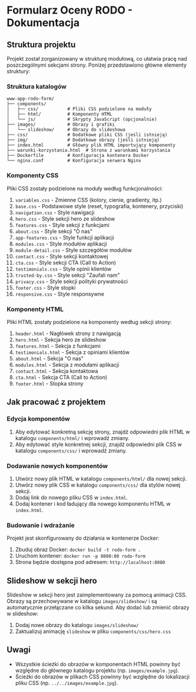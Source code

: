 # Formularz Oceny RODO - Dokumentacja

## Struktura projektu

Projekt został zorganizowany w strukturę modułową, co ułatwia pracę nad poszczególnymi sekcjami strony. Poniżej przedstawiono główne elementy struktury:

### Struktura katalogów

```
www-app-rodo-form/
├── components/
│   ├── css/           # Pliki CSS podzielone na moduły
│   ├── html/          # Komponenty HTML
│   └── js/            # Skrypty JavaScript (opcjonalnie)
├── images/            # Obrazy i grafiki
│   └── slideshow/     # Obrazy do slideshowa
├── css/               # Dodatkowe pliki CSS (jeśli istnieją)
├── img/               # Dodatkowe obrazy (jeśli istnieją)
├── index.html         # Główny plik HTML importujący komponenty
├── warunki-korzystania.html  # Strona z warunkami korzystania
├── Dockerfile         # Konfiguracja kontenera Docker
└── nginx.conf         # Konfiguracja serwera Nginx
```

### Komponenty CSS

Pliki CSS zostały podzielone na moduły według funkcjonalności:

1. `variables.css` - Zmienne CSS (kolory, cienie, gradienty, itp.)
2. `base.css` - Podstawowe style (reset, typografia, kontenery, przyciski)
3. `navigation.css` - Style nawigacji
4. `hero.css` - Style sekcji hero ze slideshow
5. `features.css` - Style sekcji z funkcjami
6. `about.css` - Style sekcji "O nas"
7. `app-features.css` - Style funkcji aplikacji
8. `modules.css` - Style modułów aplikacji
9. `module-detail.css` - Style szczegółów modułów
10. `contact.css` - Style sekcji kontaktowej
11. `cta.css` - Style sekcji CTA (Call to Action)
12. `testimonials.css` - Style opinii klientów
13. `trusted-by.css` - Style sekcji "Zaufali nam"
14. `privacy.css` - Style sekcji polityki prywatności
15. `footer.css` - Style stopki
16. `responsive.css` - Style responsywne

### Komponenty HTML

Pliki HTML zostały podzielone na komponenty według sekcji strony:

1. `header.html` - Nagłówek strony z nawigacją
2. `hero.html` - Sekcja hero ze slideshow
3. `features.html` - Sekcja z funkcjami
4. `testimonials.html` - Sekcja z opiniami klientów
5. `about.html` - Sekcja "O nas"
6. `modules.html` - Sekcja z modułami aplikacji
7. `contact.html` - Sekcja kontaktowa
8. `cta.html` - Sekcja CTA (Call to Action)
9. `footer.html` - Stopka strony

## Jak pracować z projektem

### Edycja komponentów

1. Aby edytować konkretną sekcję strony, znajdź odpowiedni plik HTML w katalogu `components/html/` i wprowadź zmiany.
2. Aby edytować style konkretnej sekcji, znajdź odpowiedni plik CSS w katalogu `components/css/` i wprowadź zmiany.

### Dodawanie nowych komponentów

1. Utwórz nowy plik HTML w katalogu `components/html/` dla nowej sekcji.
2. Utwórz nowy plik CSS w katalogu `components/css/` dla stylów nowej sekcji.
3. Dodaj link do nowego pliku CSS w `index.html`.
4. Dodaj kontener i kod ładujący dla nowego komponentu HTML w `index.html`.

### Budowanie i wdrażanie

Projekt jest skonfigurowany do działania w kontenerze Docker:

1. Zbuduj obraz Docker: `docker build -t rodo-form .`
2. Uruchom kontener: `docker run -p 8080:80 rodo-form`
3. Strona będzie dostępna pod adresem: `http://localhost:8080`

## Slideshow w sekcji hero

Slideshow w sekcji hero jest zaimplementowany za pomocą animacji CSS. Obrazy są przechowywane w katalogu `images/slideshow/` i są automatycznie przełączane co kilka sekund. Aby dodać lub zmienić obrazy w slideshow:

1. Dodaj nowe obrazy do katalogu `images/slideshow/`
2. Zaktualizuj animację `slideshow` w pliku `components/css/hero.css`

## Uwagi

- Wszystkie ścieżki do obrazów w komponentach HTML powinny być względne do głównego katalogu projektu (np. `images/example.jpg`).
- Ścieżki do obrazów w plikach CSS powinny być względne do lokalizacji pliku CSS (np. `../../images/example.jpg`).
